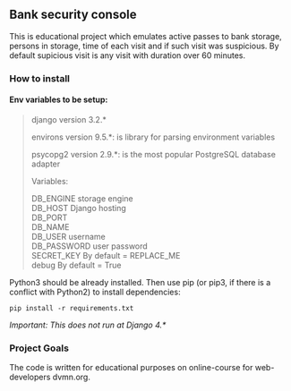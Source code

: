 ## Bank security console

This is educational project which emulates active passes to bank storage, persons in storage, time of each visit and if such visit was suspicious. By default supicious visit is any visit with duration over 60 minutes.

### How to install

#### Env variables to be setup:

> django version 3.2.* 
> 
> environs version 9.5.*: is library for parsing environment variables
> 
> psycopg2 version 2.9.*: is the most popular PostgreSQL database adapter
> 
> Variables: 
> 
> DB_ENGINE storage engine  
> DB_HOST Django hosting  
> DB_PORT    
> DB_NAME  
> DB_USER   username  
> DB_PASSWORD  user password  
> SECRET_KEY By default = REPLACE_ME   
> debug  By default = True

Python3 should be already installed. Then use pip (or pip3, if there is a conflict with Python2) to install dependencies:

``` pip install -r requirements.txt ```

_Important: This does not run at Django 4.*_

### Project Goals
The code is written for educational purposes on online-course for web-developers dvmn.org.
